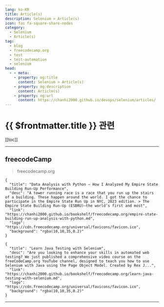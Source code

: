 ```yaml
---
lang: ko-KR
title: Article(s)
description: Selenium > Article(s)
icon: fas fa-square-share-nodes
category: 
  - Selenium
  - Article(s)
tag: 
  - blog
  - freecodecamp.org
  - test
  - test-automation
  - selenium
head:
  - - meta:
    - property: og:title
      content: Selenium > Article(s)
    - property: og:description
      content: Article(s)
    - property: og:url
      content: https://chanhi2000.github.io/devops/selenium/articles/
---
```


# {{ $frontmatter.title }} 관련

<SiteInfo
  name="freeCodeCamp Programming Tutorials: Python, JavaScript, Git & More"
  desc="Browse thousands of programming tutorials written by experts. Learn Web Development, Data Science, DevOps, Security, and get developer career advice."
  url="https://freecodecamp.org/news/"
  logo="https://cdn.freecodecamp.org/universal/favicons/favicon.ico"
  preview="https://cdn.freecodecamp.org/platform/universal/fcc_meta_1920X1080-indigo.png"/>

[[toc]]

---

## <FontIcon icon="fa-brands fa-free-code-camp"/>freecodeCamp

> freecodecamp.org

```component VPCard
{
  "title": "Data Analysis with Python – How I Analyzed My Empire State Building Run-Up Performance",
  "desc": "A tower running race is a race that you run up the stairs of a building. These happen around the world. I got the chance to participate in the Empire State Run Up in NYC, 2023 edition. > The Empire State Building Run-Up (ESBRU)—the world’s first and most",
  "link": "https://chanhi2000.github.io/bookshelf/freecodecamp.org/empire-state-building-run-up-analysis-with-python.md",
  "logo": "https://cdn.freecodecamp.org/universal/favicons/favicon.ico",
  "background": "rgba(10,10,35,0.2)"
}
```

```component VPCard
{
  "title": "Learn Java Testing with Selenium",
  "desc": "Are you looking to enhance your skills in automated web testing? We just published a comprehensive video course on the freeCodeCamp.org YouTube channel, designed to teach you how to use Selenium with Java using the Page Object Model. Created by Rex J...",
  "link": "https://chanhi2000.github.io/bookshelf/freecodecamp.org/learn-java-testing-with-selenium.md",
  "logo": "https://cdn.freecodecamp.org/universal/favicons/favicon.ico",
  "background": "rgba(10,10,35,0.2)"
}
```

<!-- END: freecodecamp.org -->

---

<TagLinks />
